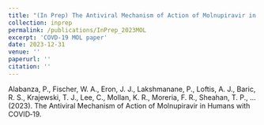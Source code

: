 ```yaml
---
title: "(In Prep) The Antiviral Mechanism of Action of Molnupiravir in Humans with COVID‑19"
collection: inprep
permalink: /publications/InPrep_2023MOL
excerpt: 'COVD-19 MOL paper'
date: 2023-12-31
venue: ''
paperurl: ''
citation: ''
---
```


Alabanza, P., Fischer, W. A., Eron, J. J., Lakshmanane, P., Loftis, A. J., Baric, R. S., Krajewski, T. J., Lee, C., Mollan, K. R., Moreria,
F. R., Sheahan, T. P., ... (2023). The Antiviral Mechanism of Action of Molnupiravir in Humans with COVID‑19.
